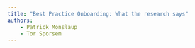 ```yaml
---
title: "Best Practice Onboarding: What the research says"
authors:
    - Patrick Monslaup
    - Tor Sporsem
---
```

